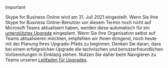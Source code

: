 > [!IMPORTANT]
> Skype for Business Online wird am 31. Juli 2021 eingestellt. Wenn Sie Ihre Skype for Business Online-Benutzer vor diesem Termin noch nicht auf Microsoft Teams aktualisiert haben, werden diese automatisch für ein [unterstütztes Upgrade](/microsoftteams/upgrade-assisted) eingeplant. Wenn Sie Ihre Organisation selbst auf Teams aktualisieren möchten, empfehlen wir Ihnen dringend, noch heute mit der Planung Ihres Upgrade-Pfads zu beginnen. Denken Sie daran, dass bei einem erfolgreichen Upgrade die technischen und benutzerfreundlichen Vorbereitungen in Einklang stehen. Nutzen Sie daher beim Navigieren zu Teams unseren [Leitfaden für Upgrades](/microsoftteams/upgrade-start-here).
